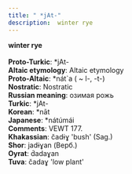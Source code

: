 ```yaml
---
title: " *jAt-"
description:  winter rye
---
```

<strong> winter rye</strong><br><br>
<strong>Proto-Turkic</strong>:  *jAt-<br>
<strong>Altaic etymology</strong>:  Altaic etymology<br>
<strong> Proto-Altaic</strong>:  *nát`a ( ~ l-, -t-)<br>
<strong>Nostratic</strong>:  Nostratic<br>
<strong>Russian meaning</strong>:  озимая рожь<br>
<strong>Turkic</strong>:  *jAt-<br>
<strong>Korean</strong>:  *nāt<br>
<strong>Japanese</strong>:  *nátúmái<br>
<strong>Comments</strong>:  VEWT 177.<br>
<strong>Khakassian</strong>:  čadɨɣ 'bush' (Sag.)<br>
<strong>Shor</strong>:  jadɨɣan (Верб.)<br>
<strong>Oyrat</strong>:  d́adaɣan<br>
<strong>Tuva</strong>:  čadaɣ 'low plant'<br>


